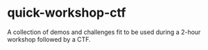 # quick-workshop-ctf
A collection of demos and challenges fit to be used during a 2-hour workshop followed by a CTF.
